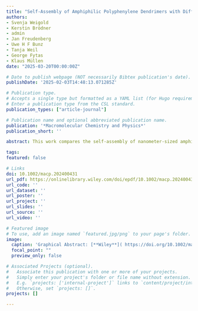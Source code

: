 ```yaml
---
title: "Self‐Assembly of Amphiphilic Polyphenylene Dendrimers with Different Surface Functionalization in Solvent/Non‐Solvent Mixtures"
authors:
- Svenja Weigold
- Kerstin Brödner
- admin
- Jan Freudenberg
- Uwe H F Bunz
- Tanja Weil
- George Fytas
- Klaus Müllen
date: "2025-03-20T00:00:00Z"

# Date to publish webpage (NOT necessarily Bibtex publication's date).
publishDate: '2025-02-03T14:48:13.071285Z'

# Publication type.
# Accepts a single type but formatted as a YAML list (for Hugo requirements).
# Enter a publication type from the CSL standard.
publication_types: ["article-journal"]

# Publication name and optional abbreviated publication name.
publication: '*Macromolecular Chemistry and Physics*'
publication_short: ''

abstract: This work compares the self-assembly of nanometer-sized amphiphilic Janus-type and patched polyphenylene dendrimers (PPDs) in solvent/non-solvent mixtures utilizing static and dynamic light-scattering measurements. First- and second-generation (G1 and G2) dendrimers are functionalized with substituents of different polarity, i.e., polar neo-pentyl sulfonate or sulfonic acid groups are combined with non-polar propyl groups. Neo-pentyl sulfonate PPDs give rise to defined supramolecular assembly structures, irrespective of their amphiphilic surface functionalization or size. In contrast, the self-assembly of PPDs with sulfonic acid substitution exhibits a pronounced dependence upon substitution pattern and generation. In particular, the Janus dendrimers demonstrate an increased tendency toward self-assembly compared to their patched counterparts. This trend is more pronounced for G2 than for G1 PPDs.

tags:
featured: false

# Links
doi: 10.1002/macp.202400431
url_pdf: https://onlinelibrary.wiley.com/doi/epdf/10.1002/macp.202400431
url_code: ''
url_dataset: ''
url_poster: ''
url_project: ''
url_slides: ''
url_source: ''
url_video: ''

# Featured image
# To use, add an image named `featured.jpg/png` to your page's folder. 
image:
  caption: 'Graphical Abstract: [**Wiley**]( https://doi.org/10.1002/macp.202400431)'
  focal_point: ""
  preview_only: false

# Associated Projects (optional).
#   Associate this publication with one or more of your projects.
#   Simply enter your project's folder or file name without extension.
#   E.g. `projects: ['internal-project']` links to `content/project/internal-project/index.md`.
#   Otherwise, set `projects: []`.
projects: []

---
```

